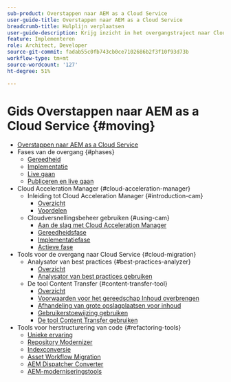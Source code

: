 ```yaml
---
sub-product: Overstappen naar AEM as a Cloud Service
user-guide-title: Overstappen naar AEM as a Cloud Service
breadcrumb-title: Hulplijn verplaatsen
user-guide-description: Krijg inzicht in het overgangstraject naar Cloud Service.
feature: Implementeren
role: Architect, Developer
source-git-commit: fadab55c0fb743cb0ce7102686b2f3f10f93d73b
workflow-type: tm+mt
source-wordcount: '127'
ht-degree: 51%

---
```



# Gids Overstappen naar AEM as a Cloud Service {#moving}

+ [Overstappen naar AEM as a Cloud Service](/help/move-to-cloud-service/home.md)
+ Fases van de overgang {#phases}
   + [Gereedheid](/help/move-to-cloud-service/migration-readiness.md)
   + [Implementatie](/help/move-to-cloud-service/migration-implementation.md)
   + [Live gaan](/help/move-to-cloud-service/migration-go-live.md)
   + [Publiceren en live gaan](/help/move-to-cloud-service/migration-post-go-live.md)
+ Cloud Acceleration Manager {#cloud-acceleration-manager}
   + Inleiding tot Cloud Acceleration Manager {#introduction-cam}
      + [Overzicht](/help/move-to-cloud-service/cloud-acceleration-manager/introduction/overview-cam.md)
      + [Voordelen](/help/move-to-cloud-service/cloud-acceleration-manager/introduction/benefits-cam.md)
   + Cloudversnellingsbeheer gebruiken {#using-cam}
      + [Aan de slag met Cloud Acceleration Manager](/help/move-to-cloud-service/cloud-acceleration-manager/using-cam/getting-started-cam.md)
      + [Gereedheidsfase](/help/move-to-cloud-service/cloud-acceleration-manager/using-cam/cam-readiness-phase.md)
      + [Implementatiefase](/help/move-to-cloud-service/cloud-acceleration-manager/using-cam/cam-implementation-phase.md)
      + [Actieve fase](/help/move-to-cloud-service/cloud-acceleration-manager/using-cam/cam-golive-phase.md)
+ Tools voor de overgang naar Cloud Service {#cloud-migration}
   + Analysator van best practices {#best-practices-analyzer}
      + [Overzicht](/help/move-to-cloud-service/best-practices-analyzer/overview-best-practices-analyzer.md)
      + [Analysator van best practices gebruiken](/help/move-to-cloud-service/best-practices-analyzer/using-best-practices-analyzer.md)
   + De tool Content Transfer {#content-transfer-tool}
      + [Overzicht](/help/move-to-cloud-service/content-transfer-tool/overview-content-transfer-tool.md)
      + [Voorwaarden voor het gereedschap Inhoud overbrengen](/help/move-to-cloud-service/content-transfer-tool/prerequisites-content-transfer-tool.md)
      + [Afhandeling van grote opslagplaatsen voor inhoud](/help/move-to-cloud-service/content-transfer-tool/handling-large-content-repositories.md)
      + [Gebruikerstoewijzing gebruiken](/help/move-to-cloud-service/content-transfer-tool/using-user-mapping-tool.md)
      + [De tool Content Transfer gebruiken](/help/move-to-cloud-service/content-transfer-tool/using-content-transfer-tool.md)
+ Tools voor herstructurering van code {#refactoring-tools}
   + [Unieke ervaring](/help/move-to-cloud-service/unified-experience.md)
   + [Repository Modernizer](/help/move-to-cloud-service/refactoring-tools/repo-modernizer.md)
   + [Indexconversie](/help/move-to-cloud-service/refactoring-tools/index-converter.md)
   + [Asset Workflow Migration](/help/move-to-cloud-service/moving-to-aem-assets/asset-workflow-migration-tool.md)
   + [AEM Dispatcher Converter](/help/move-to-cloud-service/refactoring-tools/dispatcher-transformation-utility-tools.md)
   + [AEM-moderniseringstools](/help/move-to-cloud-service/refactoring-tools/aem-modernization-tools.md)
